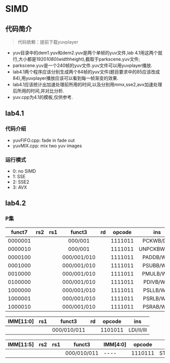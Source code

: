 # SIMD
## 代码简介
> 代码依赖：提前下载yuvplayer
* yuv目录中的dem1.yuv和dem2.yuv是两个单帧的yuv文件,lab 4.1用这两个就行,大小都是1920*1080(width*height),截取于parkscene.yuv文件;
* parkscene.yuv是一个240帧的yuv文件.yuv文件可以用yuvplayer播放.
* lab4.1两个程序应该分别生成两个84帧的yuv文件(题目要求中的85应该改成84),用yuvplayer播放应该可以看到每一帧渐变的效果.
* lab4.1应该统计出加速处理前所用的时间,以及分别用mmx,sse2,avx加速处理后所用的时间,并对比分析.
* yuv.cpp为4.1的模板,仅供参考.
## lab4.1
### 代码介绍
* yuvFIFO.cpp: fade in fade out
* yuvMIX.cpp: mix two yuv images
### 运行模式
* 0: no SIMD
* 1: SSE
* 2: SSE2
* 3: AVX
## lab4.2
### P集
| funct7  | rs2  | rs1 |     funct3     |  rd |  opcode  |      ins     |
| :-----: |:---: | ---:| :-------------:| ---:| :-------:| :-----------:|
| 0000001 |      |     |     000/001    |     | 1111011  |    PCKWB/DW  |
| 0000010 |      |     |     000/001    |     | 1111011  |   UNPCKBW/WD |
| 0000100 |      |     |   000/001/010  |     | 1111011  |   PADDB/W/D  |
| 0001000 |      |     |   000/001/010  |     | 1111011  |   PSUBB/W/D  |
| 0010000 |      |     |   000/001/010  |     | 1111011  |   PMULB/W/D  |
| 0100000 |      |     |   000/001/010  |     | 1111011  |   PDIVB/W/D  |
| 1000000 |      |     |   000/001/010  |     | 1111011  |   PSLLB/W/D  |
| 1000001 |      |     |   000/001/010  |     | 1111011  |   PSRLB/W/D  | 
| 1000010 |      |     |   000/001/010  |     | 1111011  |   PSRAB/W/D  |

|    IMM[11:0]   | rs1 | funct3         | rd  | opcode   | ins          |
| :-----------:  | --- | :---------:    | --  | :-------:| :----------: |
|                |     | 000/010/011    |     | 1101011  | LDI/II/III   |

|IMM[11:5] | rs2 | rs1 | funct3         | IMM[4:0] | opcode   | ins        |
|----------|-----|---- | :-----------:  |----      | :-------:| :--------: |
|          |     |     | 000/010/011    |----      | 1110111  | STI/II/III |
